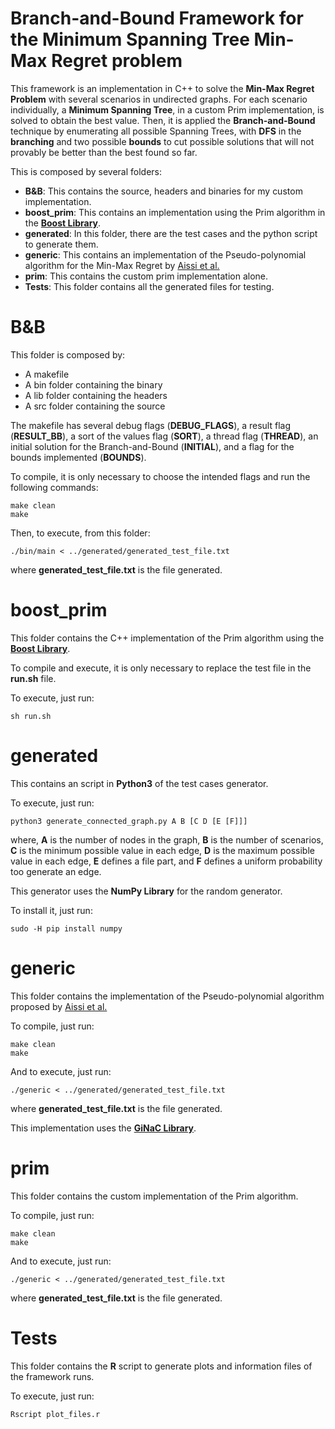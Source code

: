 # Branch-and-Bound Framework for the Minimum Spanning Tree Min-Max Regret problem

This framework is an implementation in C++ to solve the **Min-Max Regret Problem** with several scenarios in undirected graphs. For each scenario individually, a **Minimum Spanning Tree**, in a custom Prim implementation, is solved to obtain the best value. Then, it is applied the **Branch-and-Bound** technique by enumerating all possible Spanning Trees, with **DFS** in the **branching** and two possible **bounds** to cut possible solutions that will not provably be better than the best found so far.

This is composed by several folders:

* **B&B**: This contains the source, headers and binaries for my custom implementation.
* **boost_prim**: This contains an implementation using the Prim algorithm in the [**Boost Library**](http://www.boost.org/).
* **generated**: In this folder, there are the test cases and the python script to generate them.
* **generic**: This contains an implementation of the Pseudo-polynomial algorithm for the Min-Max Regret by [Aissi et al.](http://www.lamsade.dauphine.fr/~bazgan/Papers/isora05.pdf)
* **prim**: This contains the custom prim implementation alone.
* **Tests**: This folder contains all the generated files for testing.

# B&B

This folder is composed by:

* A makefile
* A bin folder containing the binary
* A lib folder containing the headers
* A src folder containing the source

The makefile has several debug flags (**DEBUG_FLAGS**), a result flag (**RESULT_BB**), a sort of the values flag (**SORT**), a thread flag (**THREAD**), an initial solution for the Branch-and-Bound (**INITIAL**), and a flag for the bounds implemented (**BOUNDS**).

To compile, it is only necessary to choose the intended flags and run the following commands:

    make clean
    make

Then, to execute, from this folder:

    ./bin/main < ../generated/generated_test_file.txt

where **generated_test_file.txt** is the file generated.

# boost_prim

This folder contains the C++ implementation of the Prim algorithm using the [**Boost Library**](http://www.boost.org/).

To compile and execute, it is only necessary to replace the test file in the **run.sh** file.

To execute, just run:

    sh run.sh

# generated

This contains an script in **Python3** of the test cases generator.

To execute, just run:

    python3 generate_connected_graph.py A B [C D [E [F]]]

where, **A** is the number of nodes in the graph, **B** is the number of scenarios, **C** is the minimum possible value in each edge, **D** is the maximum possible value in each edge, **E** defines a file part, and **F** defines a uniform probability too generate an edge.

This generator uses the **NumPy Library** for the random generator.

To install it, just run:

    sudo -H pip install numpy

# generic

This folder contains the implementation of the Pseudo-polynomial algorithm proposed by [Aissi et al.](http://www.lamsade.dauphine.fr/~bazgan/Papers/isora05.pdf)

To compile, just run:
    
    make clean
    make

And to execute, just run:
    
    ./generic < ../generated/generated_test_file.txt

where **generated_test_file.txt** is the file generated.

This implementation uses the [**GiNaC Library**](https://ginac.de/).

# prim

This folder contains the custom implementation of the Prim algorithm.

To compile, just run:
    
    make clean
    make

And to execute, just run:
    
    ./generic < ../generated/generated_test_file.txt

where **generated_test_file.txt** is the file generated.

# Tests

This folder contains the **R** script to generate plots and information files of the framework runs.

To execute, just run:
    
    Rscript plot_files.r
